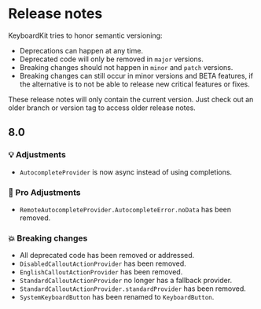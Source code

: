 # Release notes

KeyboardKit tries to honor semantic versioning:

* Deprecations can happen at any time.
* Deprecated code will only be removed in `major` versions.
* Breaking changes should not happen in `minor` and `patch` versions.
* Breaking changes can still occur in minor versions and BETA features, if the alternative is to not be able to release new critical features or fixes.

These release notes will only contain the current version. Just check out an older branch or version tag to access older release notes. 



## 8.0

### 💡 Adjustments

* `AutocompleteProvider` is now async instead of using completions.

### 👑 Pro Adjustments

* `RemoteAutocompleteProvider.AutocompleteError.noData` has been removed.
    
### 💥 Breaking changes 

* All deprecated code has been removed or addressed.
* `DisabledCalloutActionProvider` has been removed.
* `EnglishCalloutActionProvider` has been removed.
* `StandardCalloutActionProvider` no longer has a fallback provider.
* `StandardCalloutActionProvider.standardProvider` has been removed.
* `SystemKeyboardButton` has been renamed to `KeyboardButton`.
